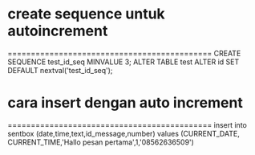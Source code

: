 # create sequence untuk autoincrement
============================================
CREATE SEQUENCE test_id_seq MINVALUE 3;
ALTER TABLE test 
  ALTER id SET DEFAULT nextval('test_id_seq');

# cara insert dengan auto increment
============================================
insert into sentbox (date,time,text,id_message,number) values (CURRENT_DATE, CURRENT_TIME,'Hallo pesan pertama',1,'08562636509')